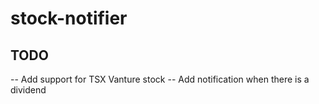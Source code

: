 # stock-notifier

## TODO
-- Add support for TSX Vanture stock
-- Add notification when there is a dividend
